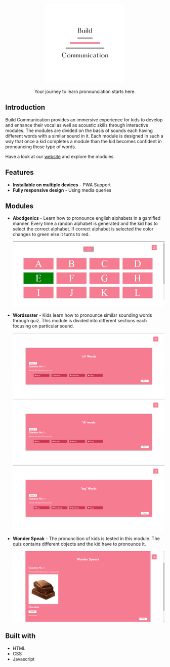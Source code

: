 <p align="center">
  <a href="https://devpatel210.github.io/Website-for-Juniors/">
    <img alt="Build Communication" title="Build Communication" src="./images/logo512.png" width="250">
  </a>
</p>

<p align="center">
  Your journey to learn pronounciation starts here.
</p>

## Introduction
Build Communication provides an immersive experience for kids to develop and enhance their vocal as well as acoustic skills through interactive modules. The modules are divided on the basis of sounds each having different words with a similar sound in it. Each module is designed in such a way that once a kid completes a module than the kid becomes confident in pronouncing those type of words.

Have a look at our <a href="https://devpatel210.github.io/Website-for-Juniors/">website</a> and explore the modules.


## Features

* **Installable on multiple devices** - PWA Support
* **Fully responsive design** - Using media queries


## Modules

* **Abcdgenics** - Learn how to pronounce english alphabets in a gamified manner. Every time a randon alphabet is generated and the kid has to select the correct alphabet. If correct alphabet is selected the color changes to green else it turns to red.
  
  <img alt="Abcdgenics image" title="Abcdgenics image" src="./images/Readme Images/ABCD.jpg" width="500">

* **Wordssster** - Kids learn how to pronounce similar sounding words through quiz. This module is divided into different sections each focusing on particular sound.
  
  <img alt="Wordssster image 1" title="Wordssster image 1" src="./images/Readme Images/word_1.png" width="500">
  
  <img alt="Wordssster image 2" title="Wordssster image 2" src="./images/Readme Images/word_2.png" width="500">

  <img alt="Wordssster image 3" title="Wordssster image 2" src="./images/Readme Images/word_3.png" width="500">
  
* **Wonder Speak** - The pronuncition of kids is tested in this module. The quiz contains different objects and the kid have to pronounce it.
  
  <img alt="Wonder Speak image" title="Wonder Speak image" src="./images/Readme Images/speak.png" width="500">


## Built with

* HTML
* CSS
* Javascript
